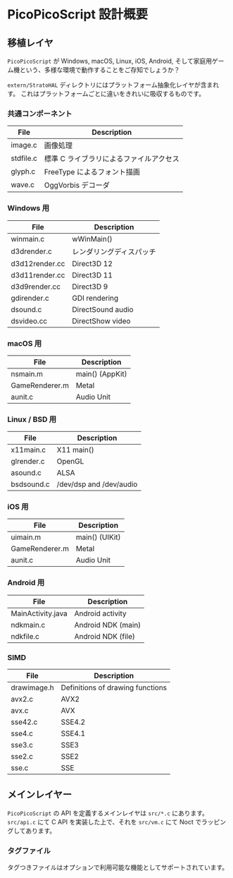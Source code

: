 PicoPicoScript 設計概要
=======================

## 移植レイヤ

`PicoPicoScript` が Windows, macOS, Linux, iOS, Android, そして家庭用ゲーム機という、多様な環境で動作することをご存知でしょうか？

`extern/StratoHAL` ディレクトリにはプラットフォーム抽象化レイヤが含まれす。
これはプラットフォームごとに違いをきれいに吸収するものです。

### 共通コンポーネント

|File           |Description                              |
|---------------|-----------------------------------------|
|image.c        |画像処理                                 |
|stdfile.c      |標準 C ライブラリによるファイルアクセス  |
|glyph.c        |FreeType によるフォント描画              |
|wave.c         |OggVorbis デコーダ                       |

### Windows 用

|File           |Description                         |
|---------------|------------------------------------|
|winmain.c      |wWinMain()                          |
|d3drender.c    |レンダリングディスパッチ            |
|d3d12render.cc |Direct3D 12                         |
|d3d11render.cc |Direct3D 11                         |
|d3d9render.cc  |Direct3D 9                          |
|gdirender.c    |GDI rendering                       |
|dsound.c       |DirectSound audio                   |
|dsvideo.cc     |DirectShow video                    |

### macOS 用

|File           |Description                         |
|---------------|------------------------------------|
|nsmain.m       |main() (AppKit)                     |
|GameRenderer.m |Metal                               |
|aunit.c        |Audio Unit                          |

### Linux / BSD 用

|File           |Description                         |
|---------------|------------------------------------|
|x11main.c      |X11 main()                          |
|glrender.c     |OpenGL                              |
|asound.c       |ALSA                                |
|bsdsound.c     |/dev/dsp and /dev/audio             |

### iOS 用

|File           |Description                         |
|---------------|------------------------------------|
|uimain.m       |main() (UIKit)                      |
|GameRenderer.m |Metal                               |
|aunit.c        |Audio Unit                          |

### Android 用

|File              |Description                           |
|------------------|--------------------------------------|
|MainActivity.java |Android activity                      |
|ndkmain.c         |Android NDK (main)                    |
|ndkfile.c         |Android NDK (file)                    |

### SIMD

|File           |Description                         |
|---------------|------------------------------------|
|drawimage.h    |Definitions of drawing functions    |
|avx2.c         |AVX2                                |
|avx.c          |AVX                                 |
|sse42.c        |SSE4.2                              |
|sse4.c         |SSE4.1                              |
|sse3.c         |SSE3                                |
|sse2.c         |SSE2                                |
|sse.c          |SSE                                 |

## メインレイヤー

`PicoPicoScript` の API を定義するメインレイヤは `src/*.c` にあります。
`src/api.c` にて C API を実装した上で、それを `src/vm.c` にて Noct でラッピングしてあります。

### タグファイル

タグつきファイルはオプションで利用可能な機能としてサポートされています。
